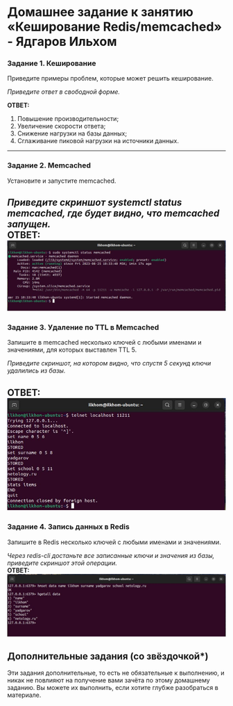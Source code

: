 # Домашнее задание к занятию «Кеширование Redis/memcached» - Ядгаров Ильхом



### Задание 1. Кеширование 

Приведите примеры проблем, которые может решить кеширование. 

*Приведите ответ в свободной форме.*  

**ОТВЕТ:**
1. Повышение производительности;
2. Увеличение скорости ответа;
3. Снижение нагрузки на базы данных;
4. Сглаживание пиковой нагрузки на источники данных.
---

### Задание 2. Memcached

Установите и запустите memcached.

*Приведите скриншот systemctl status memcached, где будет видно, что memcached запущен.*   
**ОТВЕТ:**  
![alt md10-dz2-img2.JPG](/img/md10-dz2-img2.JPG)
---

### Задание 3. Удаление по TTL в Memcached

Запишите в memcached несколько ключей с любыми именами и значениями, для которых выставлен TTL 5. 

*Приведите скриншот, на котором видно, что спустя 5 секунд ключи удалились из базы.*

**ОТВЕТ:**  
![alt md10-dz2-img3.JPG](/img/md10-dz2-img3.JPG)
---

### Задание 4. Запись данных в Redis

Запишите в Redis несколько ключей с любыми именами и значениями. 

*Через redis-cli достаньте все записанные ключи и значения из базы, приведите скриншот этой операции.*  
**ОТВЕТ:**  
![alt md10-dz2-img4.JPG](/img/md10-dz2-img4.JPG)


## Дополнительные задания (со звёздочкой*)
Эти задания дополнительные, то есть не обязательные к выполнению, и никак не повлияют на получение вами зачёта по этому домашнему заданию. Вы можете их выполнить, если хотите глубже разобраться в материале.

